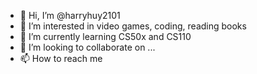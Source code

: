 - 👋 Hi, I’m @harryhuy2101
- 👀 I’m interested in video games, coding, reading books 
- 🌱 I’m currently learning CS50x and CS110
- 💞️ I’m looking to collaborate on ...
- 📫 How to reach me 

<!---
harryhuy2101/harryhuy2101 is a ✨ special ✨ repository because its `README.md` (this file) appears on your GitHub profile.
You can click the Preview link to take a look at your changes.
--->
